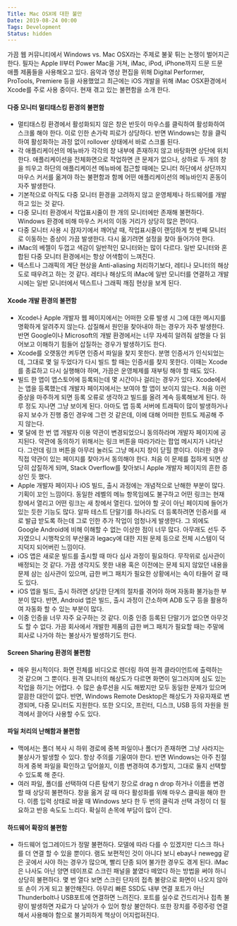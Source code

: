 ```yaml
---
Title: Mac OSX에 대한 불만
Date: 2019-08-24 00:00
Tags: Development
Status: hidden
---
```



가끔 웹 커뮤니티에서 Windows vs. Mac OSX라는 주제로 불꽃 튀는 논쟁이 벌어지곤 한다. 필자는 Apple II부터 Power Mac을 거쳐, iMac, iPod, iPhone까지 드문 드문 애플 제품들을 사용해오고 있다. 음악과 영상 편집을 위해 Digital Performer, ProTools, Premiere 등을 사용했었고 최근에는 iOS 개발을 위해 iMac OSX환경에서 Xcode를 주로 사용 중이다. 현재 겪고 있는 불편함을 소개 한다.

#### 다중 모니터 멀티태스킹 환경의 불편함

* 멀티태스킹 환경에서 활성화되지 않은 창은 반듯이 마우스를 클릭하여 활성화하여 스크롤 해야 한다. 이로 인한 손가락 피로가 상당하다. 반면 Windows는 창을 클릭하여 활성화하는 과정 없이 rollover 상태에서 바로 스크롤 된다.
* 각 애플리케이션의 메뉴바가 각각의 창 내부에 존재하지 않고 바탕화면 상단에 위치한다. 애플리케이션을 전체화면으로 작업하면 큰 문제가 없으나, 상하로 두 개의 창을 띄우고 하단의 애플리케이션 메뉴바에 접근할 때에는 모니터 하단에서 상단까지 마우스 커서를 옮겨야 하는 불편함과 함께 어떤 애플리케이션의 메뉴바인지 혼동이 자주 발생한다.
* 기본적으로 아직도 다중 모니터 환경을 고려하지 않고 운영체제나 하드웨어를 개발하고 있는 것 같다.
* 다중 모니터 환경에서 작업표시줄이 한 개의 모니터에만 존재해 불편하다. Windows 환경에 비해 마우스 커서의 이동 거리가 상당히 많은 편이다.
* 다중 모니터 사용 시 잠자기에서 깨어날 때, 작업표시줄이 랜덤하게 첫 번째 모니터로 이동하는 증상이 가끔 발생한다. 다시 옮기려면 설정을 찾아 들어가야 한다.
* iMac의 베젤이 두껍고 색감이 일반적인 모니터와는 많이 다르다. 일반 모니터와 혼합된 다중 모니터 환경에서는 항상 어색함이 느껴진다.
* 텍스트나 그래픽의 계단 현상을 Anti-aliasing 처리하기보다, 레티나 모니터의 해상도로 때우려고 하는 것 같다. 레티나 해상도의 iMac에 일반 모니터를 연결하고 개발 시에는 일반 모니터에서 텍스트나 그래픽 깨짐 현상을 보게 된다.

#### Xcode 개발 환경의 불편함

* Xcode나 Apple 개발자 웹 페이지에서는 어떠한 오류 발생 시 그에 대한 메시지를 명확하게 알려주지 않는다. 삽질해서 원인을 찾아내야 하는 경우가 자주 발생한다. 반면 Google이나 Microsoft의 개발 환경에서는 너무 자세히 알려줘 설명을 다 읽어보고 이해하기 힘들어 삽질하는 경우가 발생하기도 한다.
* Xcode를 오랫동안 켜두면 인증서 파일을 찾지 못한다. 분명 인증서가 인식되었는데, 그대로 몇 일 두었다가 다시 빌드 할 때는 인증서를 찾지 못한다. 이때는 Xcode를 종료하고 다시 실행해야 하며, 가끔은 운영체제를 재부팅 해야 할 때도 있다.
* 빌드 한 앱이 앱스토어에 등록되는데 몇 시간이나 걸리는 경우가 있다. Xcode에서는 앱을 등록했는데 개발자 페이지에서는 보여야 할 앱이 보이지 않는다. 처음 이런 증상을 마주하게 되면 등록 오류로 생각하고 빌드를 올려 계속 등록해보게 된다. 하루 정도 지나면 그냥 보이게 된다. 아마도 앱 등록 서버에 트래픽이 많이 발생하거나 유지 보수가 진행 중인 경우에 그런 것 같은데, 이에 대해 어떠한 힌트도 제공해 주지 않는다.
* 몇 달에 한 번 앱 개발자 이용 약관이 변경되었으니 동의하라며 개발자 페이지에 공지된다. 약관에 동의하기 위해서는 링크 버튼을 따라가라는 팝업 메시지가 나타난다. 그런데 링크 버튼을 아무리 눌러도 그냥 메시지 창이 닫힐 뿐이다. 이러한 경우 직접 약관이 있는 페이지를 찾아가서 동의해야 한다. 처음 이 문제를 접하게 되면 상당히 삽질하게 되며, Stack Overflow를 찾아보니 Apple 개발자 페이지의 흔한 증상인 듯 했다.
* Apple 개발자 페이지나 iOS 빌드, 출시 과정에는 개념적으로 난해한 부분이 많다. 기획이 꼬인 느낌이다. 동일한 레벨의 메뉴 항목임에도 불구하고 어떤 링크는 현재 창에서 열리고 어떤 링크는 새 창에서 열린다. 있어야 할 곳이 아닌 페이지에 들어가 있는 듯한 기능도 많다. 알파 테스트 단말기를 하나라도 더 등록하려면 인증서를 새로 발급 받도록 하는데 그로 인한 추가 작업이 엄청나게 발생한다. 그 외에도 Google Android에 비해 이해할 수 없는 이상한 점이 너무 많다. 아무래도 선두 주자였으니 시행착오의 부산물과 legacy에 대한 지원 문제 등으로 전체 시스템이 덕지덕지 되어버린 느낌이다.
* iOS 앱은 새로운 빌드를 출시할 때 마다 심사 과정이 필요하다. 무작위로 심사관이 배정되는 것 같다. 가끔 생각지도 못한 내용 혹은 이전에는 문제 되지 않았던 내용을 문제 삼는 심사관이 있으며, 급한 버그 패치가 필요한 상황에서는 속이 타들어 갈 때도 있다.
* iOS 앱을 빌드, 출시 하려면 상당한 단계의 절차를 겪어야 하며 자동화 불가능한 부분이 많다. 반면, Android 앱은 빌드, 출시 과정이 간소하며 ADB 도구 등을 활용하여 자동화 할 수 있는 부분이 많다.
* 이중 인증을 너무 자주 요구하는 것 같다. 이중 인증 등록된 단말기가 없으면 아무것도 할 수 없다. 가끔 회사에서 개발한 제품의 급한 버그 패치가 필요할 때는 주말에 회사로 나가야 하는 불상사가 발생하기도 한다.

#### Screen Sharing 환경의 불편함

* 매우 원시적이다. 화면 전체를 비디오로 렌더링 하여 원격 클라이언트에 출력하는 것 같으며 그 뿐이다. 원격 모니터의 해상도가 다르면 화면이 일그러지며 심도 있는 작업을 하기는 어렵다. 수 많은 솔루션을 시도 해봤지만 모두 동일한 문제가 있으며 깔끔한 대안이 없다. 반면, Windows Remote Desktop은 해상도가 자유자재로 변경되며, 다중 모니터도 지원한다. 또한 오디오, 프린터, 디스크, USB 등의 자원을 원격에서 끌어다 사용할 수도 있다.

#### 파일 처리의 난해함과 불편함

* 맥에서는 폴더 복사 시 하위 경로에 중복 파일이나 폴더가 존재하면 그냥 사라지는 불상사가 발생할 수 있다. 항상 주의를 기울여야 한다. 반면 Windows는 아주 친절하게 중복 파일을 확인하고 덮어쓸지, 이름 변경하여 추가할지, 그대로 둘지 선택할 수 있도록 해 준다.
* 여러 파일, 폴더를 선택하여 다른 탐색기 창으로 drag n drop 하거나 이름을 변경할 때 상당히 불편하다. 창을 옮겨 갈 때 마다 활성화를 위해 마우스 클릭을 해야 한다. 이름 입력 상태로 바꿀 때 Windows 보다 한 두 번의 클릭과 선택 과정이 더 필요하고 반응 속도도 느리다. 확실히 손목에 부담이 많이 간다.

#### 하드웨어 확장의 불편함

* 하드웨어 업그레이드가 정말 불편하다. 모델에 따라 다를 수 있겠지만 디스크 하나를 더 연결 할 수 있을 뿐이다. 램도 보편적인 것이 아니다 보니 ebay나 newegg 같은 곳에서 사야 하는 경우가 많으며, 빨리 단종 되어 불가한 경우도 겪게 된다. iMac은 나사도 아닌 양면 테이프로 스크린 패널을 붙였다 떼었다 하는 방법을 써야 하니 상당히 불편하다. 몇 번 열다 보면 스크린 단자의 접촉 불량으로 화면이 나오지 않아 또 손이 가게 되고 불안해진다. 아무리 빠른 SSD도 내부 연결 포트가 아닌 Thunderbolt나 USB포트에 연결하면 느려진다. 포트를 실수로 건드리거나 접촉 불량이 발생하면 자료가 다 날아가 수 있어 항상 불안하다. 또한 장치를 주렁주렁 연결해서 사용해야 함으로 불가피하게 책상이 어지럽혀진다.
